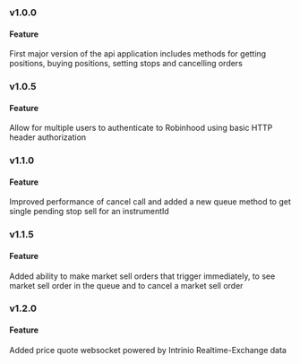 ### v1.0.0
#### Feature
First major version of the api application includes methods for getting positions, buying positions, setting stops and cancelling orders

### v1.0.5
#### Feature
Allow for multiple users to authenticate to Robinhood using basic HTTP header authorization

### v1.1.0
#### Feature
Improved performance of cancel call and added a new queue method to get single pending stop sell for an instrumentId

### v1.1.5
#### Feature
Added ability to make market sell orders that trigger immediately, to see market sell order in the queue and to cancel a market sell order

### v1.2.0
#### Feature
Added price quote websocket powered by Intrinio Realtime-Exchange data